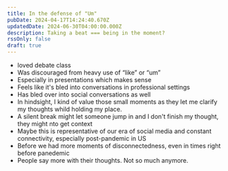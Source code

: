 ```yaml
---
title: In the defense of "Um"
pubDate: 2024-04-17T14:24:40.670Z
updatedDate: 2024-06-30T04:00:00.000Z
description: Taking a beat === being in the moment?
rssOnly: false
draft: true
---
```


* loved debate class
* Was discouraged from heavy use of “like” or “um”
* Especially in presentations which makes sense
* Feels like it's bled into conversations in professional settings
* Has bled over into social conversations as well
* In hindsight, I kind of value those small moments as they let me clarify my thoughts whild holding my place.
* A silent break might let someone jump in and I don't finish my thought, they might nto get context
* Maybe this is representative of our era of social media and constant connectivity, especially post-pandemic in US
* Before we had more moments of disconnectedness, even in times right before panedemic
* People say more with their thoughts. Not so much anymore.
